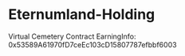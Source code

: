 # Eternumland-Holding
Virtual Cemetery
Contract EarningInfo: 0x53589A61970fD7ceEc103cD15807787efbbf6003
